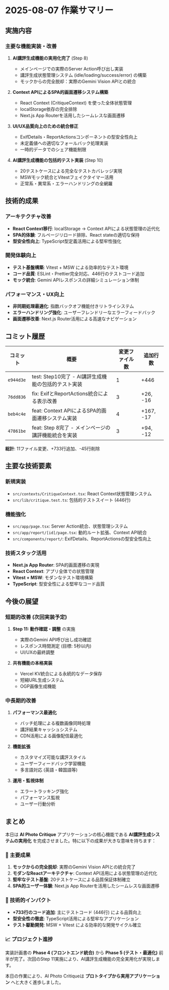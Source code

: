 # 2025-08-07 作業サマリー

## 実施内容

### 主要な機能実装・改善

1. **AI講評生成機能の実用化完了** (Step 8)
   - メインページでの実際のServer Action呼び出し実装
   - 講評生成状態管理システム (idle/loading/success/error) の構築
   - モックからの完全脱却：実際のGemini Vision APIとの統合

2. **Context APIによるSPA的画面遷移システム構築**
   - React Context (CritiqueContext) を使った全体状態管理
   - localStorage依存の完全排除
   - Next.js App Routerを活用したシームレスな画面遷移

3. **UI/UX品質向上のための統合修正**
   - ExifDetails・ReportActionsコンポーネントの型安全性向上
   - 未定義値への適切なフォールバック処理実装
   - 一時的データでのシェア機能制限

4. **AI講評生成機能の包括的テスト実装** (Step 10)
   - 20テストケースによる完全なテストカバレッジ実現
   - MSWモック統合とVitestフェイクタイマー活用
   - 正常系・異常系・エラーハンドリングの全網羅

## 技術的成果

### アーキテクチャ改善

- **React Context移行**: localStorage → Context APIによる状態管理の近代化
- **SPA的体験**: フルページリロード排除、React stateの適切な保持
- **型安全性向上**: TypeScript型定義活用による堅牢性強化

### 開発体験向上

- **テスト基盤構築**: Vitest + MSW による効率的なテスト環境
- **コード品質**: ESLint・Prettier完全対応、446行のテストコード追加
- **モック統合**: Gemini APIレスポンスの詳細シミュレーション体制

### パフォーマンス・UX向上

- **非同期処理最適化**: 指数バックオフ機能付きリトライシステム
- **エラーハンドリング強化**: ユーザーフレンドリーなエラーフィードバック
- **画面遷移改善**: Next.js Router活用による高速なナビゲーション

## コミット履歴

| コミット  | 概要                                                | 変更ファイル数 | 追加行数  |
| --------- | --------------------------------------------------- | -------------- | --------- |
| `e944d3e` | test: Step10完了 - AI講評生成機能の包括的テスト実装 | 1              | +446      |
| `76dd836` | fix: ExifとReportActions統合による表示改善          | 3              | +26, -16  |
| `beb4c4e` | feat: Context APIによるSPA的画面遷移システム実装    | 4              | +167, -17 |
| `47861be` | feat: Step 8完了 - メインページの講評機能統合を実装 | 3              | +94, -12  |

**総計**: 11ファイル変更、+733行追加、-45行削除

## 主要な技術要素

### 新規実装

- `src/contexts/CritiqueContext.tsx`: React Context状態管理システム
- `src/lib/critique.test.ts`: 包括的テストスイート (446行)

### 機能強化

- `src/app/page.tsx`: Server Action統合、状態管理システム
- `src/app/report/[id]/page.tsx`: 動的ルート拡張、Context API統合
- `src/components/report/`: ExifDetails、ReportActionsの型安全性向上

### 技術スタック活用

- **Next.js App Router**: SPA的画面遷移の実現
- **React Context**: アプリ全体での状態管理
- **Vitest + MSW**: モダンなテスト環境構築
- **TypeScript**: 型安全性による堅牢なコード品質

## 今後の展望

### 短期的改善 (次回実装予定)

1. **Step 11: 動作確認・調整** の実施
   - 実際のGemini API呼び出し成功確認
   - レスポンス時間測定 (目標: 5秒以内)
   - UI/UXの最終調整

2. **共有機能の本格実装**
   - Vercel KV統合による永続的なデータ保存
   - 短縮URL生成システム
   - OGP画像生成機能

### 中長期的改善

1. **パフォーマンス最適化**
   - バッチ処理による複数画像同時処理
   - 講評結果キャッシュシステム
   - CDN活用による画像配信最適化

2. **機能拡張**
   - カスタマイズ可能な講評スタイル
   - ユーザーフィードバック学習機能
   - 多言語対応 (英語・韓国語等)

3. **運用・監視体制**
   - エラートラッキング強化
   - パフォーマンス監視
   - ユーザー行動分析

## まとめ

本日は **AI Photo Critique** アプリケーションの核心機能である **AI講評生成システムの実用化** を完成させました。特に以下の成果が大きな意味を持ちます：

### 🎯 主要成果

1. **モックからの完全脱却**: 実際のGemini Vision APIとの統合完了
2. **モダンなReactアーキテクチャ**: Context API活用による状態管理の近代化
3. **堅牢なテスト基盤**: 20テストケースによる品質保証体制確立
4. **SPA的ユーザー体験**: Next.js App Routerを活用したシームレスな画面遷移

### 🚀 技術的インパクト

- **+733行のコード追加**: 主にテストコード (446行) による品質向上
- **型安全性の徹底**: TypeScript活用による堅牢なアプリケーション
- **テスト駆動開発**: MSW + Vitest による効率的な開発サイクル確立

### 📈 プロジェクト進捗

実装計画書の **Phase 4 (フロントエンド統合)** から **Phase 5 (テスト・最適化)** 前半が完了。次回のStep 11実施により、AI講評生成機能の完全実用化が実現します。

本日の作業により、AI Photo Critiqueは **プロトタイプから実用アプリケーション** へと大きく進歩しました。
